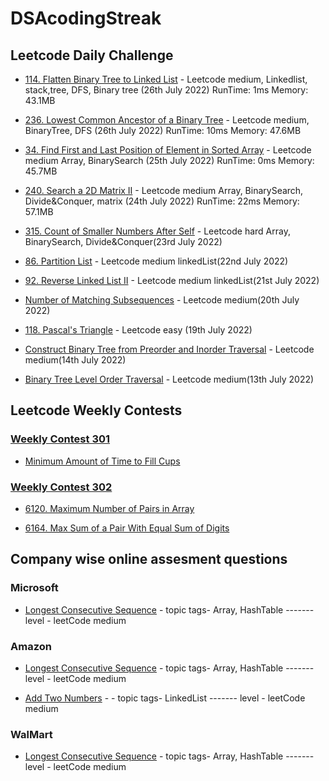 # DSAcodingStreak

## Leetcode Daily Challenge

- [114. Flatten Binary Tree to Linked List](https://leetcode.com/problems/flatten-binary-tree-to-linked-list/) - Leetcode medium, Linkedlist, stack,tree, DFS, Binary tree (26th July 2022)  RunTime: 1ms  Memory: 43.1MB

- [236. Lowest Common Ancestor of a Binary Tree](https://leetcode.com/problems/lowest-common-ancestor-of-a-binary-tree/) - Leetcode medium, BinaryTree, DFS (26th July 2022)  RunTime: 10ms  Memory: 47.6MB

- [34. Find First and Last Position of Element in Sorted Array](https://leetcode.com/problems/find-first-and-last-position-of-element-in-sorted-array/) - Leetcode medium Array, BinarySearch (25th July 2022)  RunTime: 0ms  Memory: 45.7MB

- [240. Search a 2D Matrix II](https://leetcode.com/problems/search-a-2d-matrix-ii/) - Leetcode medium Array, BinarySearch, Divide&Conquer, matrix (24th July 2022)  RunTime: 22ms  Memory: 57.1MB

- [315. Count of Smaller Numbers After Self](https://leetcode.com/problems/count-of-smaller-numbers-after-self/) - Leetcode hard Array, BinarySearch, Divide&Conquer(23rd July 2022)

- [86. Partition List](https://leetcode.com/problems/partition-list/) - Leetcode medium linkedList(22nd July 2022)

- [92. Reverse Linked List II](https://leetcode.com/problems/reverse-linked-list-ii/) - 
Leetcode medium linkedList(21st July 2022)

- [Number of Matching Subsequences](https://leetcode.com/problems/number-of-matching-subsequences/) - 
Leetcode medium(20th July 2022)

- [118. Pascal's Triangle](https://leetcode.com/problems/pascals-triangle/) - 
Leetcode easy (19th July 2022)

- [Construct Binary Tree from Preorder and Inorder Traversal](https://leetcode.com/problems/construct-binary-tree-from-preorder-and-inorder-traversal/) - Leetcode medium(14th July 2022)

- [Binary Tree Level Order Traversal](https://leetcode.com/problems/binary-tree-level-order-traversal/) - Leetcode medium(13th July 2022)


## Leetcode Weekly Contests

### [Weekly Contest 301](https://leetcode.com/contest/weekly-contest-301/)
- [Minimum Amount of Time to Fill Cups](https://leetcode.com/contest/weekly-contest-301/problems/minimum-amount-of-time-to-fill-cups/)

### [Weekly Contest 302](https://leetcode.com/contest/weekly-contest-301/)

- [6120. Maximum Number of Pairs in Array](https://leetcode.com/contest/weekly-contest-302/problems/maximum-number-of-pairs-in-array/)

- [6164. Max Sum of a Pair With Equal Sum of Digits](https://leetcode.com/contest/weekly-contest-302/problems/max-sum-of-a-pair-with-equal-sum-of-digits/)



## Company wise online assesment questions

### Microsoft
- [Longest Consecutive Sequence](https://leetcode.com/problems/longest-consecutive-sequence/)  - topic tags- Array, HashTable   -------  level - leetCode medium

### Amazon
- [Longest Consecutive Sequence](https://leetcode.com/problems/longest-consecutive-sequence/)  - topic tags- Array, HashTable   -------  level - leetCode medium

- [Add Two Numbers](https://leetcode.com/problems/add-two-numbers/) - - topic tags- LinkedList   -------  level - leetCode medium

### WalMart
- [Longest Consecutive Sequence](https://leetcode.com/problems/longest-consecutive-sequence/)  - topic tags- Array, HashTable   -------  level - leetCode medium
